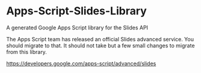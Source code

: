# Apps-Script-Slides-Library
A generated Google Apps Script library for the Slides API

The Apps Script team has released an official Slides advanced service.  You should migrate to that. It should not take but a few small changes to migrate from this library.   
    
https://developers.google.com/apps-script/advanced/slides
